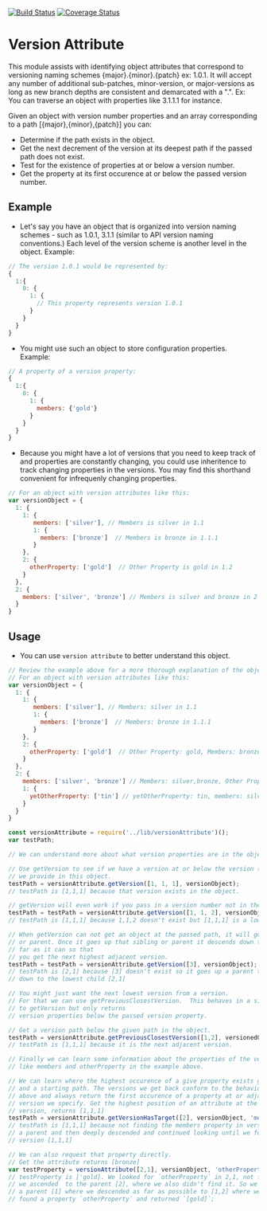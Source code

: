 [![Build Status](https://travis-ci.org/thebruce/version-attribute.svg?branch=master)](https://travis-ci.org/thebruce/version-attribute)
[![Coverage Status](https://coveralls.io/repos/github/thebruce/version-attribute/badge.svg?branch=master)](https://coveralls.io/github/thebruce/version-attribute?branch=master)

# Version Attribute

This module assists with identifying object attributes that correspond to versioning naming schemes {major}.{minor}.{patch} ex: 1.0.1. It will
accept any number of additional sub-patches, minor-version, or major-versions as long as new branch depths are consistent and demarcated with a ".". Ex: You can traverse an object with properties like 3.1.1.1 for instance.

Given an object with version number properties and an array corresponding to a path [{major},{minor},{patch}] you can:
* Determine if the path exists in the object.
* Get the next decrement of the version at its deepest path if the passed path does not exist.
* Test for the existence of properties at or below a version number.
* Get the property at its first occurence at or below the passed version number.

## Example

* Let's say you have an object that is organized into version naming schemes - such as 1.0.1, 3.1.1 (similar to API version naming conventions.) Each level of the version scheme is another level in the object.
Example:
```javascript
// The version 1.0.1 would be represented by:
{
  1:{
    0: {
      1: {
        // This property represents version 1.0.1
      }
    }
  }
}
```
* You might use such an object to store configuration properties.
Example:
```javascript
// A property of a version property:
{
  1:{
    0: {
      1: {
        members: {'gold'}
      }
    }
  }
}
```

* Because you might have a lot of versions that you need to keep track of and properties are constantly changing, you could use
inheritence to track changing properties in the versions. You may find this shorthand convenient for infrequenly changing properties.

```javascript
// For an object with version attributes like this:
var versionObject = {
  1: {
    1: {
       members: ['silver'], // Members is silver in 1.1
       1: {
         members: ['bronze']  // Members is bronze in 1.1.1
       }
    },
    2: {
      otherProperty: ['gold']  // Other Property is gold in 1.2
    }
  },
  2: {
    members: ['silver', 'bronze'] // Members is silver and bronze in 2
  }
}
```

## Usage
* You can use `version attribute` to better understand this object.
```javascript
// Review the example above for a more thorough explanation of the object.
// For an object with version attributes like this:
var versionObject = {
  1: {
    1: {
       members: ['silver'], // Members: silver in 1.1
       1: {
         members: ['bronze']  // Members: bronze in 1.1.1
       }
    },
    2: {
      otherProperty: ['gold']  // Other Property: gold, Members: bronze hierarchically.
    }
  },
  2: {
    members: ['silver', 'bronze'] // Members: silver,bronze, Other Property: gold in 1.2 hierarchically.
    1: {
      yetOtherProperty: ['tin'] // yetOtherProperty: tin, members: silver,bronze, and otherProperty: is gold hierarchically.
    }
  }
}

const versionAttribute = require('../lib/versionAttribute')();
var testPath;

// We can understand more about what version properties are in the object in the first place.

// Use getVersion to see if we have a version at or below the version (1.1.1)
// we provide in this object.
testPath = versionAttribute.getVersion([1, 1, 1], versionObject);
// testPath is [1,1,1] because that version exists in the object.

// getVersion will even work if you pass in a version number not in the object.
testPath = testPath = versionAttribute.getVersion([1, 1, 2], versionObject);
// testPath is [1,1,1] because 1,1,2 doesn't exist but [1,1,1] is a lower version hierarcally.

// When getVersion can not get an object at the passed path, it will go up a sibling
// or parent. Once it goes up that sibling or parent it descends down that branch as
// far as it can so that
// you get the next highest adjacent version.
testPath = testPath = versionAttribute.getVersion([3], versionObject);
// testPath is [2,1] because [3] doesn't exist so it goes up a parent to [2] and then
// down to the lowest child [2,1]

// You might just want the next lowest version from a version.
// For that we can use getPreviousClosestVersion.  This behaves in a similar way \
// to getVersion but only returns
// version properties below the passed version property.

// Get a version path below the given path in the object.
testPath = versionAttribute.getPreviousClosestVersion([1,2], versionedObject);
// testPath is [1,1,1] because it is the next adjacent version.

// Finally we can learn some information about the properties of the version properties
// like members and otherProperty in the example above.

// We can learn where the highest occurence of a give property exists given the object
// and a starting path. The versions we get back conform to the behavior of getVersion
// above and always return the first occurence of a property at or adjacently above the
// version we specify. Get the highest position of an attribute at the path or below in
// version, returns [1,1,1]
testPath = versionAttribute.getVersionHasTarget([2], versionObject, 'members');
// testPath is [1,1,1] because not finding the members property in version 2, we ascended
// a parent and then deeply descended and continued looking until we found members at
// version [1,1,1]

// We can also request that property directly.
// Get the attribute returns [bronze]
var testProperty = versionAttribute([2,1], versionObject, 'otherProperty');
// testProperty is ['gold]. We looked for `otherProperty` in 2,1, not finding it
// we ascended  to the parent [2], where we also didn't find it. So we ascended
// a parent [1] where we descended as far as possible to [1,2] where we finally
// found a property `otherProperty` and returned `[gold]`;

